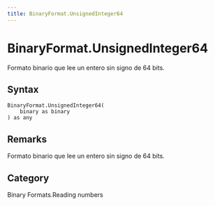 ```yaml
---
title: BinaryFormat.UnsignedInteger64
---
```


# BinaryFormat.UnsignedInteger64


Formato binario que lee un entero sin signo de 64 bits.


## Syntax

```powerquery
BinaryFormat.UnsignedInteger64(
    binary as binary
) as any
```


## Remarks

Formato binario que lee un entero sin signo de 64 bits.



## Category
Binary Formats.Reading numbers
